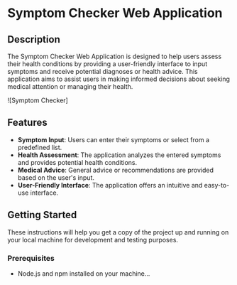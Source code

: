 # Symptom Checker Web Application

## Description

The Symptom Checker Web Application is designed to help users assess their health conditions by providing a user-friendly interface to input symptoms and receive potential diagnoses or health advice. This application aims to assist users in making informed decisions about seeking medical attention or managing their health.

![Symptom Checker]

## Features

- **Symptom Input**: Users can enter their symptoms or select from a predefined list.
- **Health Assessment**: The application analyzes the entered symptoms and provides potential health conditions.
- **Medical Advice**: General advice or recommendations are provided based on the user's input.
- **User-Friendly Interface**: The application offers an intuitive and easy-to-use interface.

## Getting Started

These instructions will help you get a copy of the project up and running on your local machine for development and testing purposes.

### Prerequisites

- Node.js and npm installed on your machine...
